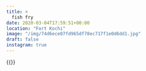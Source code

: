```yaml
---
title: >
  fish fry
date: 2020-03-04T17:59:51+00:00
location: "Fort Kochi"
image: "/img/74d6ece07fd965df78ec717f1e0d6dd1.jpg"
draft: false
instagram: true
---
```


{{<photo src="/img/74d6ece07fd965df78ec717f1e0d6dd1.jpg">}}
